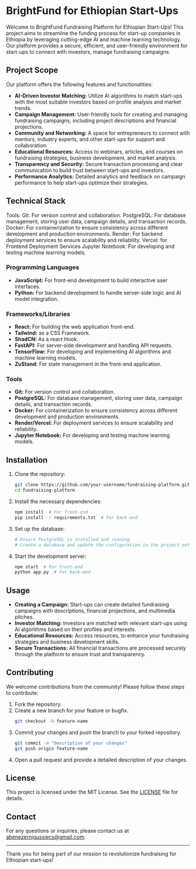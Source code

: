 # BrightFund for Ethiopian Start-Ups

Welcome to BrightFund Fundraising Platform for Ethiopian Start-Ups! This project aims to streamline the funding process for start-up companies in Ethiopia by leveraging cutting-edge AI and machine learning technology. Our platform provides a secure, efficient, and user-friendly environment for start-ups to connect with investors, manage fundraising campaigns.

## Project Scope

Our platform offers the following features and functionalities:

- **AI-Driven Investor Matching:** Utilize AI algorithms to match start-ups with the most suitable investors based on profile analysis and market trends.
- **Campaign Management:** User-friendly tools for creating and managing fundraising campaigns, including project descriptions and financial projections.
- **Community and Networking:** A space for entrepreneurs to connect with mentors, industry experts, and other start-ups for support and collaboration.
- **Educational Resources:** Access to webinars, articles, and courses on fundraising strategies, business development, and market analysis.
- **Transparency and Security:** Secure transaction processing and clear communication to build trust between start-ups and investors.
- **Performance Analytics:** Detailed analytics and feedback on campaign performance to help start-ups optimize their strategies.

## Technical Stack

Tools: 
Git: For version control and collaboration.
PostgreSQL: For database management, storing user data, campaign details, and transaction records.
Docker: For containerization to ensure consistency across different development and production environments.
Render: For backend deployment services to ensure scalability and reliability.
Vercel:  for Frontend Deployment Services
Jupyter Notebook: For developing and testing machine learning models.

### Programming Languages
- **JavaScript:** For front-end development to build interactive user interfaces.
- **Python:** For backend development to handle server-side logic and AI model integration.

### Frameworks/Libraries
- **React:** For building the web application front-end.
- **Tailwind:**  as a CSS Framework.
- **ShadCN:** As a react Hook.
- **FastAPI:** For server-side development and handling API requests.
- **TensorFlow:** For developing and implementing AI algorithms and machine learning models.
- **ZuStand:** For state management in the front-end application.

### Tools
- **Git:** For version control and collaboration.
- **PostgreSQL:** For database management, storing user data, campaign details, and transaction records.
- **Docker:** For containerization to ensure consistency across different development and production environments.
- **Render/Vercel:** For deployment services to ensure scalability and reliability.
- **Jupyter Notebook:** For developing and testing machine learning models.

## Installation

1. Clone the repository:
    ```bash
    git clone https://github.com/your-username/fundraising-platform.git
    cd fundraising-platform
    ```

2. Install the necessary dependencies:
    ```bash
    npm install  # For front-end
    pip install -r requirements.txt  # For back-end
    ```

3. Set up the database:
    ```bash
    # Ensure PostgreSQL is installed and running
    # Create a database and update the configuration in the project settings
    ```

4. Start the development server:
    ```bash
    npm start  # For front-end
    python app.py  # For back-end
    ```

## Usage

- **Creating a Campaign:** Start-ups can create detailed fundraising campaigns with descriptions, financial projections, and multimedia pitches.
- **Investor Matching:** Investors are matched with relevant start-ups using AI algorithms based on their profiles and interests.
- **Educational Resources:** Access resources, to enhance your fundraising strategies and business development skills.
- **Secure Transactions:** All financial transactions are processed securely through the platform to ensure trust and transparency.

## Contributing

We welcome contributions from the community! Please follow these steps to contribute:

1. Fork the repository.
2. Create a new branch for your feature or bugfix.
    ```bash
    git checkout -b feature-name
    ```
3. Commit your changes and push the branch to your forked repository.
    ```bash
    git commit -m "Description of your changes"
    git push origin feature-name
    ```
4. Open a pull request and provide a detailed description of your changes.

## License

This project is licensed under the MIT License. See the [LICENSE](LICENSE) file for details.

## Contact

For any questions or inquiries, please contact us at abenezernigussiecs@gmail.com.

---

Thank you for being part of our mission to revolutionize fundraising for Ethiopian start-ups!
